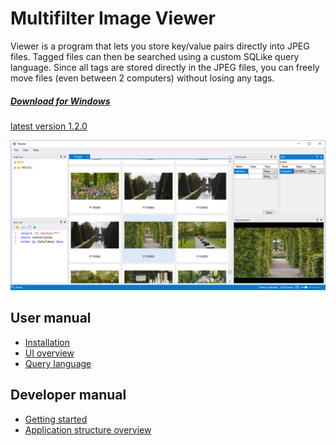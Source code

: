 # Multifilter Image Viewer

Viewer is a program that lets you store key/value pairs directly into JPEG files. Tagged files can then be searched using a custom SQLike query language. Since all tags are stored directly in the JPEG files, you can freely move files (even between 2 computers) without losing any tags.

<a href="https://github.com/trylock/viewer/releases" class="button-download">
    <h5>Download for Windows</h5>
    <p>latest version 1.2.0</p>
</a>

![Overview](../images/overview.png)

## User manual

- [Installation](user/installation.md)
- [UI overview](user/ui-overview.md)
- [Query language](user/query.md)

## Developer manual

- [Getting started](developer/getting-started.md)
- [Application structure overview](developer/overview.md)
